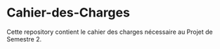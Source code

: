 # Cahier-des-Charges

Cette repository contient le cahier des charges nécessaire au Projet de Semestre 2.
